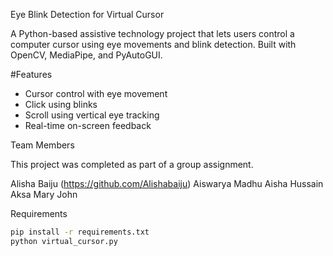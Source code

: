  Eye Blink Detection for Virtual Cursor

A Python-based assistive technology project that lets users control a computer cursor using eye movements and blink detection. Built with OpenCV, MediaPipe, and PyAutoGUI.

#Features
- Cursor control with eye movement
- Click using blinks
- Scroll using vertical eye tracking
- Real-time on-screen feedback


Team Members

This project was completed as part of a group assignment.

Alisha Baiju (https://github.com/Alishabaiju)
Aiswarya Madhu
Aisha Hussain
Aksa Mary John

 Requirements
```bash
pip install -r requirements.txt
python virtual_cursor.py



